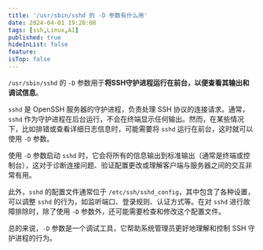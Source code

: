 ```yaml
---
title: '/usr/sbin/sshd 的 -D 参数有什么用'
date: 2024-04-01 19:28:08
tags: [ssh,Linux,AI]
published: true
hideInList: false
feature: 
isTop: false
---
```

`/usr/sbin/sshd` 的 `-D` 参数用于**将SSH守护进程运行在前台，以便查看其输出和调试信息**。

`sshd` 是 OpenSSH 服务器的守护进程，负责处理 SSH 协议的连接请求。通常，`sshd` 作为守护进程在后台运行，不会在终端显示任何输出。然而，在某些情况下，比如排错或查看详细日志信息时，可能需要将 `sshd` 运行在前台，这时就可以使用 `-D` 参数。

使用 `-D` 参数启动 `sshd` 时，它会将所有的信息输出到标准输出（通常是终端或控制台），这对于诊断连接问题、验证配置更改或理解客户端与服务器之间的交互非常有用。

此外，`sshd` 的配置文件通常位于 `/etc/ssh/sshd_config`，其中包含了各种设置，可以调整 `sshd` 的行为，如监听端口、登录规则、认证方式等。在对 `sshd` 进行故障排除时，除了使用 `-D` 参数外，还可能需要检查和修改这个配置文件。

总的来说，`-D` 参数是一个调试工具，它帮助系统管理员更好地理解和控制 SSH 守护进程的行为。